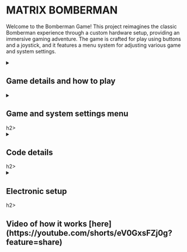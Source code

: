 # __MATRIX BOMBERMAN__ <br>

Welcome to the Bomberman Game! This project reimagines the classic Bomberman experience through a custom hardware setup, providing an immersive gaming adventure. The game is crafted for play using buttons and a joystick, and it features a menu system for adjusting various game and system settings.




<details>
  <summary><h2>Game details and how to play</h2></summary>

    In this section, you'll find game details on how to play MATRIX BOMBERMAN. Understand the basic rules, controls, and how to strategically place bombs in the timeless Bomberman style.
    

    - GAME OBJECTIVE
      The goal of the game is to destroy all the walls, strategically placing bombs so that the player does not lose his life.

    - PLAYER:
      In this dynamic gaming experience, players are easily identifiable by their distinctive slow blinking. Tha player can navigate thorugh spaces without walls. Despite their inability to pass through walls, players possess the power to destroy them using two distinct types of bombs. The small bomb is deployable at any time, while the large bomb becomes available only after reaching a specific score. Both bombs are visually marked by a rapid blink, signaling their impending explosion.

    -MAP:
      At the start of each new game, the game map undergoes a dynamic transformation. Walls are randomly positioned, creating a unique and challenging environment. Walls can be categorized into two types: those susceptible to both bomb types, easily identified by their steady appearance, and those exclusively destructible by the large bomb, distinguished by an intense, rapid blink.

    -BOMBS:
      The primary objective is to strategically demolish all walls by placing bombs. The arsenal includes a small bomb, deployable at the player's discretion, and a large bomb, unlocked only after achieving a specific score. Both bombs are visually marked by a rapid blink.


    -Controls:
      Player movements are seamlessly controlled through a joystick, providing precision in navigating the game environment. The small bomb can be activated with a press of the joystick button, while the large bomb requires a deliberate press of a separate, dedicated button.

    -Audio Experience:
      Throughout the game, players are accompanied by specific sounds that enhance the gaming experience. These sounds, representative of in-game actions, can be customized to personal preference, allowing players to toggle them on or off in the settings under the sound-specific option.
  
  
  
</details>

<details>
<summary><h2>Game and system settings menu</h2>h2>
</summary>

    Explore the menu system designed for MATRIX BOMBERMAN. This section provides insights into adjusting game settings and discover system settings for customizing display options, sound preferences, and control mappings.

    - Main Menu has three options:
        Start Game -> starts the game
        Settings -> enters Sub Menu
        About -> gives relevant info about the game
    - Sub Menu has the following option
        Matrix Brightness
        LCD Brightness
        Best Scores
        Reset Scores
        Sound
        Back to Main Menu

</details>

<details>

<summary><h2>Code details</h2>h2></summary>
   
  The following libraries have been used:

     "LiquidCrystal.h"

     "LedControl.h" 

     "EEPROM.h"
  
__More about the code here [here](https://github.com/andreeadv/Matrix-Project/blob/master/matrix_project.ino)__

</details>
<details>
<summary><h2>Electronic setup</h2>h2></summary>

![matrix_project](https://github.com/andreeadv/Matrix-Project/assets/91892810/6178fe89-f66c-4572-bbac-e93569046246)

</details>


<h2>Video of how it works [here](https://youtube.com/shorts/eV0GxsFZj0g?feature=share)</h2>


